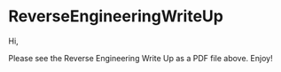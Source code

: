 # ReverseEngineeringWriteUp

Hi, 

Please see the Reverse Engineering Write Up as a PDF file above. Enjoy! 
